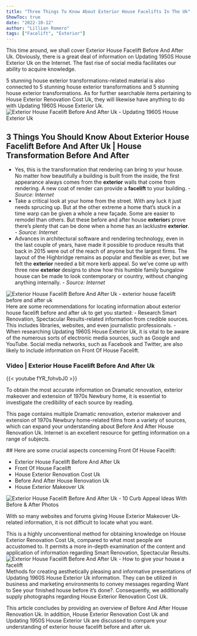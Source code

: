 ```yaml
---
title: "Three Things To Know About Exterior House Facelifts In The Uk"
ShowToc: true 
date: "2022-10-12"
author: "Lillian Romero" 
tags: ["Facelift", "Exterior"]
---
```


	
This time around, we shall cover Exterior House Facelift Before And After Uk. Obviously, there is a great deal of information on Updating 1950S House Exterior Uk on the Internet. The fast rise of social media facilitates our ability to acquire knowledge.

5 stunning house exterior transformations-related material is also connected to 5 stunning house exterior transformations and 5 stunning house exterior transformations. As for further searchable items pertaining to House Exterior Renovation Cost Uk, they will likewise have anything to do with Updating 1960S House Exterior Uk.
<img loading="lazy" src="https://renovationdesigngroup.com/wp-content/uploads/647_After_Exterior_Bungalow-Remodel_Bungalow-addition-Exterior_Exterior-Bungalow-Remodel.jpg" onerror="this.onerror=null;this.src='https://blogger.googleusercontent.com/img/a/AVvXsEhe7F7TRXHtjiKvHb5vS7DmnxvpHiDyoYyYvm1nHB3Qp2_w3BnM6A2eq4v7FYxCC9bfZt3a9vIMtAYEKUiaDQbHMg-ViyGmRIj39MLp0bGFfgfYw1Dc9q_H-T0wiTm3l0Uq42dETrN9eC8aGJ9_IORZsxST1AcLR7np1koOfcc7tnHa4S8Mwz_xD9d0=s16000';" alt="Exterior House Facelift Before And After Uk - Updating 1960S House Exterior Uk" >

## 3 Things You Should Know About Exterior House Facelift Before And After Uk | House Transformation Before And After
-   Yes, this is the transformation that rendering can bring to your house. No matter how beautifully a building is built from the inside, the first appearance always comes from the **exterior** walls that come from rendering. A new coat of render can provide a **facelift** to your building. - <cite>Source: Internet</cite>
-   Take a critical look at your home from the street. With any luck it just needs sprucing up. But at the other extreme a home that’s stuck in a time warp can be given a whole a new façade. Some are easier to remodel than others. But these before and after house **exterior**s prove there’s plenty that can be done when a home has an lacklustre **exterior**. - <cite>Source: Internet</cite>
-   Advances in architectural software and rendering technology, even in the last couple of years, have made it possible to produce results that back in 2015 were out of the reach of anyone but the largest firms. The layout of the Highbridge remains as popular and flexible as ever, but we felt the **exterior** needed a bit more kerb appeal. So we’ve come up with three new **exterior** designs to show how this humble family bungalow house can be made to look contemporary or country, without changing anything internally. - <cite>Source: Internet</cite>


<img loading="lazy" src="https://i.pinimg.com/originals/88/1b/35/881b35fb8645b6a7c10bf10f88a1e15f.jpg" onerror="this.onerror=null;this.src='https://blogger.googleusercontent.com/img/a/AVvXsEhe7F7TRXHtjiKvHb5vS7DmnxvpHiDyoYyYvm1nHB3Qp2_w3BnM6A2eq4v7FYxCC9bfZt3a9vIMtAYEKUiaDQbHMg-ViyGmRIj39MLp0bGFfgfYw1Dc9q_H-T0wiTm3l0Uq42dETrN9eC8aGJ9_IORZsxST1AcLR7np1koOfcc7tnHa4S8Mwz_xD9d0=s16000';" alt="Exterior House Facelift Before And After Uk - exterior house facelift before and after uk" >
Here are some recommendations for locating information about exterior house facelift before and after uk to get you started:
- Research Smart Renovation, Spectacular Results-related information from credible sources. This includes libraries, websites, and even journalistic professionals.
- When researching Updating 1960S House Exterior Uk, it is vital to be aware of the numerous sorts of electronic media sources, such as Google and YouTube. Social media networks, such as Facebook and Twitter, are also likely to include information on Front Of House Facelift.

### Video | Exterior House Facelift Before And After Uk
{{< youtube fYR_fohvbJ0 >}} 

To obtain the most accurate information on Dramatic renovation, exterior makeover and extension of 1970s Newbury home, it is essential to investigate the credibility of each source by reading.

This page contains multiple Dramatic renovation, exterior makeover and extension of 1970s Newbury home-related films from a variety of sources, which can expand your understanding about Before And After House Renovation Uk. Internet is an excellent resource for getting information on a range of subjects.
<script async="async" data-cfasync="false" src="//normallydemandedalter.com/fe63df3c5408708b15d8dc3d9b206b31/invoke.js"></script>
<div id="container-fe63df3c5408708b15d8dc3d9b206b31"></div>
## Here are some crucial aspects concerning Front Of House Facelift:

- Exterior House Facelift Before And After Uk
- Front Of House Facelift
- House Exterior Renovation Cost Uk
- Before And After House Renovation Uk
- House Exterior Makeover Uk

 <img loading="lazy" src="https://i.pinimg.com/736x/8c/7c/8b/8c7c8b68eaa96d714f13061097c56fee--house-cladding-wood-cladding.jpg" onerror="this.onerror=null;this.src='https://blogger.googleusercontent.com/img/a/AVvXsEhe7F7TRXHtjiKvHb5vS7DmnxvpHiDyoYyYvm1nHB3Qp2_w3BnM6A2eq4v7FYxCC9bfZt3a9vIMtAYEKUiaDQbHMg-ViyGmRIj39MLp0bGFfgfYw1Dc9q_H-T0wiTm3l0Uq42dETrN9eC8aGJ9_IORZsxST1AcLR7np1koOfcc7tnHa4S8Mwz_xD9d0=s16000';" alt="Exterior House Facelift Before And After Uk - 10 Curb Appeal Ideas With Before & After Photos" >

With so many websites and forums giving House Exterior Makeover Uk-related information, it is not difficult to locate what you want.

This is a highly unconventional method for obtaining knowledge on House Exterior Renovation Cost Uk, compared to what most people are accustomed to. It permits a more in-depth examination of the content and application of information regarding Smart Renovation, Spectacular Results.
<img loading="lazy" src="http://www.stevewilliamskitchens.co.uk/wp-content/uploads/2016/07/12-inspirational-small-home-renovations-for-your-dream-5.jpg" onerror="this.onerror=null;this.src='https://blogger.googleusercontent.com/img/a/AVvXsEhe7F7TRXHtjiKvHb5vS7DmnxvpHiDyoYyYvm1nHB3Qp2_w3BnM6A2eq4v7FYxCC9bfZt3a9vIMtAYEKUiaDQbHMg-ViyGmRIj39MLp0bGFfgfYw1Dc9q_H-T0wiTm3l0Uq42dETrN9eC8aGJ9_IORZsxST1AcLR7np1koOfcc7tnHa4S8Mwz_xD9d0=s16000';" alt="Exterior House Facelift Before And After Uk - How to give your house a facelift" >
Methods for creating aesthetically pleasing and informative presentations of Updating 1960S House Exterior Uk information. They can be utilized in business and marketing environments to convey messages regarding Want to See your finished house before it’s done?. Consequently, we additionally supply photographs regarding House Exterior Renovation Cost Uk.

This article concludes by providing an overview of Before And After House Renovation Uk. In addition, House Exterior Renovation Cost Uk and Updating 1950S House Exterior Uk are discussed to compare your understanding of exterior house facelift before and after uk.
	
	

